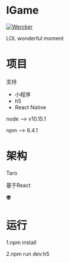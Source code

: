 # IGame

[![Wercker](https://img.shields.io/badge/IGame-1.0.0-blue.svg)]()

LOL wonderful moment

# 项目
支持
* 小程序
* h5
* React Native

node --> v10.15.1

npm --> 6.4.1

# 架构

Taro

基于React

:alien:

# 运行

1.npm install

2.npm run dev:h5

